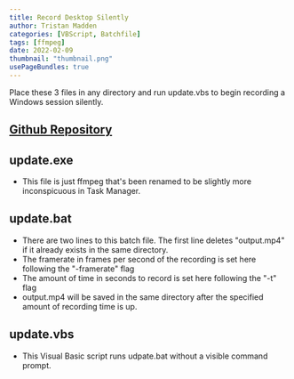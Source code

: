 ```yaml
---
title: Record Desktop Silently
author: Tristan Madden
categories: [VBScript, Batchfile]
tags: [ffmpeg]
date: 2022-02-09
thumbnail: "thumbnail.png"
usePageBundles: true
---
```


Place these 3 files in any directory and run update.vbs to begin recording a Windows session silently.

<h2><a href="https://github.com/Trimad/RecordDesktopSilently">Github Repository</a></h2>

## update.exe
* This file is just ffmpeg that's been renamed to be slightly more inconspicuous in Task Manager.

## update.bat
* There are two lines to this batch file. The first line deletes "output.mp4" if it already exists in the same directory.
* The framerate in frames per second of the recording is set here following the "-framerate" flag
* The amount of time in seconds to record is set here following the "-t" flag
* output.mp4 will be saved in the same directory after the specified amount of recording time is up. 

## update.vbs
* This Visual Basic script runs udpate.bat without a visible command prompt.
